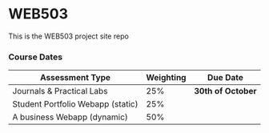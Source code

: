 # WEB503
This is the WEB503 project site repo
### Course Dates
Assessment Type | Weighting | Due Date
--- | --- | ---
Journals & Practical Labs | 25% | **30th of October**
Student Portfolio Webapp (static) | 25% | 
A business Webapp (dynamic) | 50% | 